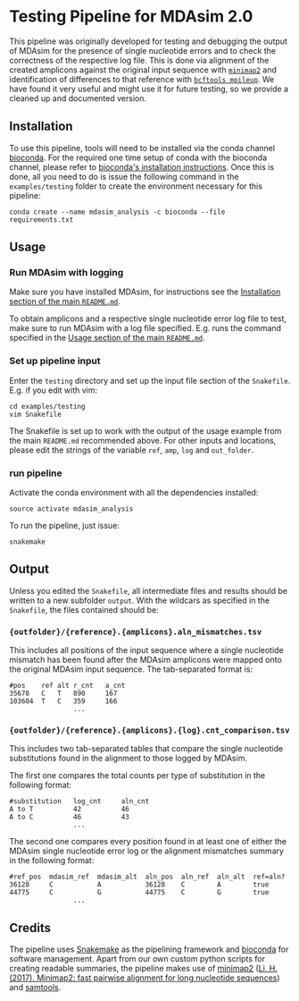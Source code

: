 # Testing Pipeline for MDAsim 2.0

This pipeline was originally developed for testing and debugging the output of MDAsim for the presence of single nucleotide errors and to check the correctness of the respective log file. This is done via alignment of the created amplicons against the original input sequence with [`minimap2`](https://github.com/lh3/minimap2) and identification of differences to that reference with [`bcftools mpileup`](https://samtools.github.io/bcftools/). We have found it very useful and might use it for future testing, so we provide a cleaned up and documented version.


## Installation

To use this pipeline, tools will need to be installed via the conda channel [bioconda](https://bioconda.github.io/). For the required one time setup of conda with the bioconda channel, please refer to [bioconda's installation instructions](https://bioconda.github.io/#using-bioconda). Once this is done, all you need to do is issue the following command in the `examples/testing` folder to create the environment necessary for this pipeline:

```
conda create --name mdasim_analysis -c bioconda --file requirements.txt
```


## Usage

### Run MDAsim with logging

Make sure you have installed MDAsim, for instructions see the [Installation section of the main `README.md`](../../README.md#installation).

To obtain amplicons and a respective single nucleotide error log file to test, make sure to run MDAsim with a log file specified. E.g. runs the command specified in the [Usage section of the main `README.md`](../../README.md#usage).

### Set up pipeline input

Enter the `testing` directory and set up the input file section of the `Snakefile`. E.g. if you edit with vim:

```
cd examples/testing
vim Snakefile
```

The Snakefile is set up to work with the output of the usage example from the main `README.md` recommended above. For other inputs and locations, please edit the strings of the variable `ref`, `amp`, `log` and `out_folder`.

### run pipeline

Activate the conda environment with all the dependencies installed:

```
source activate mdasim_analysis
```

To run the pipeline, just issue:
```
snakemake
```

## Output

Unless you edited the `Snakefile`, all intermediate files and results should be written to a new subfolder `output`. With the wildcars as specified in the `Snakefile`, the files contained should be:

### `{outfolder}/{reference}.{amplicons}.aln_mismatches.tsv`

This includes all positions of the input sequence where a single nucleotide mismatch has been found after the MDAsim amplicons were mapped onto the original MDAsim input sequence. The tab-separated format is:
```
#pos	ref	alt	r_cnt	a_cnt
35678	C	T	890	    167
103604	T	C	359	    166
                ...
```

### `{outfolder}/{reference}.{amplicons}.{log}.cnt_comparison.tsv`

This includes two tab-separated tables that compare the single nucleotide substitutions found in the alignment to those logged by MDAsim.

The first one compares the total counts per type of substitution in the following format:
```
#substitution	log_cnt		aln_cnt
A to T 		    42		    46
A to C 		    46		    43
                ...
```

The second one compares every position found in at least one of either the MDAsim single nucleotide error log or the alignment mismatches summary in the following format:
```
#ref_pos  mdasim_ref  mdasim_alt  aln_pos  aln_ref  aln_alt  ref=aln?
36128     C           A           36128    C        A        true 
44775     C           G           44775    C        G        true 
                ...
```

## Credits

The pipeline uses [Snakemake](https://snakemake.readthedocs.io/en/stable/) as the pipelining framework and [bioconda](https://bioconda.github.io/) for software management. Apart from our own custom python scripts for creating readable summaries, the pipeline makes use of [minimap2](https://github.com/lh3/minimap2) ([Li, H. (2017). Minimap2: fast pairwise alignment for long nucleotide sequences](https://arxiv.org/abs/1708.01492)) and [samtools](http://www.htslib.org/doc/samtools.html).
